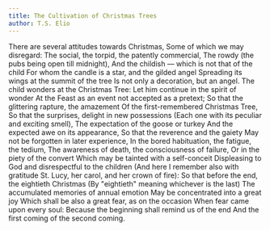 ```yaml
---
title: The Cultivation of Christmas Trees
author: T.S. Elio
---
```


There are several attitudes towards Christmas,
Some of which we may disregard:
The social, the torpid, the patently commercial,
The rowdy (the pubs being open till midnight),
And the childish — which is not that of the child
For whom the candle is a star, and the gilded angel
Spreading its wings at the summit of the tree
Is not only a decoration, but an angel.
The child wonders at the Christmas Tree:
Let him continue in the spirit of wonder
At the Feast as an event not accepted as a pretext;
So that the glittering rapture, the amazement
Of the first-remembered Christmas Tree,
So that the surprises, delight in new possessions
(Each one with its peculiar and exciting smell),
The expectation of the goose or turkey
And the expected awe on its appearance,
So that the reverence and the gaiety
May not be forgotten in later experience,
In the bored habituation, the fatigue, the tedium,
The awareness of death, the consciousness of failure,
Or in the piety of the convert
Which may be tainted with a self-conceit
Displeasing to God and disrespectful to the children
(And here I remember also with gratitude
St. Lucy, her carol, and her crown of fire):
So that before the end, the eightieth Christmas
(By "eightieth" meaning whichever is the last)
The accumulated memories of annual emotion
May be concentrated into a great joy
Which shall be also a great fear, as on the occasion
When fear came upon every soul:
Because the beginning shall remind us of the end
And the first coming of the second coming.